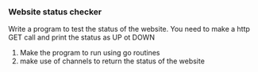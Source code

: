 ### Website status checker

Write a program to test the status of the website. You need to make a http GET call and print the status as UP ot DOWN
1. Make the program to run using go routines
2. make use of channels to return the status of the website